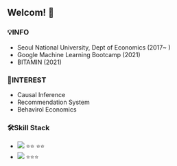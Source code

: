 ## Welcom! 👋

<!--
**Hoiin/Hoiin** is a ✨ _special_ ✨ repository because its `README.md` (this file) appears on your GitHub profile.

Here are some ideas to get you started:

- 🔭 I’m currently working on ...
- 🌱 I’m currently learning ...
- 👯 I’m looking to collaborate on ...
- 🤔 I’m looking for help with ...
- 💬 Ask me about ...
- 📫 How to reach me: ...
- 😄 Pronouns: ...
- ⚡ Fun fact: ...
-->

### 💡INFO
- Seoul National University, Dept of Economics (2017~ )
- Google Machine Learning Bootcamp (2021)
- BITAMIN (2021)

### 🤔INTEREST
- Causal Inference
- Recommendation System
- Behavirol Economics

### 🛠Skill Stack
- <img src="https://img.shields.io/badge/Python-3766AB?style=flat-square&logo=Python&logoColor=white"/></a> ⭐️⭐️
⭐⭐️
- <img src="https://img.shields.io/badge/Tensorflow-FFFF00?style=flat-square&logo=Tensorflow&logoColor=grey"/></a> ⭐️⭐️⭐️
